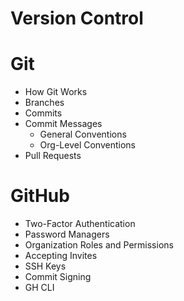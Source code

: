 # Version Control

# Git

- How Git Works
- Branches
- Commits
- Commit Messages
  - General Conventions
  - Org-Level Conventions
- Pull Requests

# GitHub

- Two-Factor Authentication
- Password Managers
- Organization Roles and Permissions
- Accepting Invites
- SSH Keys
- Commit Signing
- GH CLI
